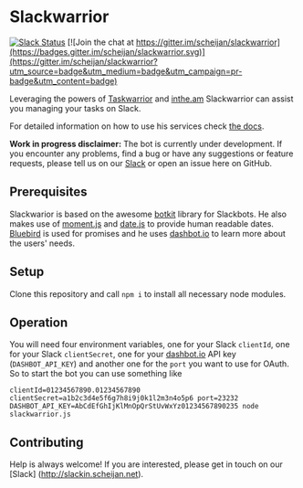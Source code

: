 # Slackwarrior

[![Slack Status](http://slackin.scheijan.net/badge.svg)](http://slackin.scheijan.net)
[![Join the chat at https://gitter.im/scheijan/slackwarrior](https://badges.gitter.im/scheijan/slackwarrior.svg)](https://gitter.im/scheijan/slackwarrior?utm_source=badge&utm_medium=badge&utm_campaign=pr-badge&utm_content=badge)

Leveraging the powers of [Taskwarrior](http://taskwarrior.org) and [inthe.am](https://inthe.am) Slackwarrior can assist you managing your tasks on Slack.

For detailed information on how to use his services check [the docs](http://slackwarrior.org/doc.html).

**Work in progress disclaimer:** 
The bot is currently under development. If you encounter any problems, find a bug or have any suggestions or feature requests, please tell us on our [Slack](http://slackin.scheijan.net) or open an issue here on GitHub.

## Prerequisites ##
Slackwarior is based on the awesome [botkit](https://github.com/howdyai/botkit) library for Slackbots.
He also makes use of [moment.js](https://momentjs.com) and [date.js](https://date.js.org) to provide human readable dates. [Bluebird](https://bluebirdjs.com) is used for promises and he uses [dashbot.io](https://dashbot.io) to learn more about the users' needs.

## Setup ##
Clone this repository and call
```npm i```
to install all necessary node modules.

## Operation ##
You will need four environment variables, one for your Slack `clientId`, one for your Slack `clientSecret`, one for your [dashbot.io](https://dashbot.io) API key (`DASHBOT_API_KEY`) and another one for the `port` you want to use for OAuth. So to start the bot you can use something like 

```clientId=01234567890.01234567890 clientSecret=a1b2c3d4e5f6g7h8i9j0k1l2m3n4o5p6 port=23232 DASHBOT_API_KEY=AbCdEfGhIjKlMnOpQrStUvWxYz01234567890235 node slackwarrior.js```

## Contributing ##
Help is always welcome! If you are interested, please get in touch on our [Slack]
(http://slackin.scheijan.net).